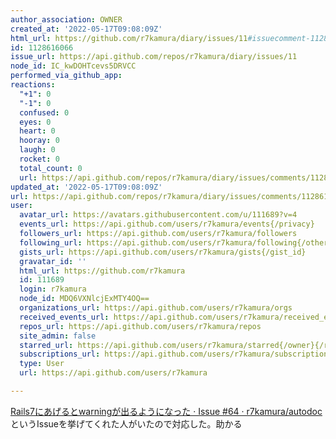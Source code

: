 ```yaml
---
author_association: OWNER
created_at: '2022-05-17T09:08:09Z'
html_url: https://github.com/r7kamura/diary/issues/11#issuecomment-1128616066
id: 1128616066
issue_url: https://api.github.com/repos/r7kamura/diary/issues/11
node_id: IC_kwDOHTcevs5DRVCC
performed_via_github_app: 
reactions:
  "+1": 0
  "-1": 0
  confused: 0
  eyes: 0
  heart: 0
  hooray: 0
  laugh: 0
  rocket: 0
  total_count: 0
  url: https://api.github.com/repos/r7kamura/diary/issues/comments/1128616066/reactions
updated_at: '2022-05-17T09:08:09Z'
url: https://api.github.com/repos/r7kamura/diary/issues/comments/1128616066
user:
  avatar_url: https://avatars.githubusercontent.com/u/111689?v=4
  events_url: https://api.github.com/users/r7kamura/events{/privacy}
  followers_url: https://api.github.com/users/r7kamura/followers
  following_url: https://api.github.com/users/r7kamura/following{/other_user}
  gists_url: https://api.github.com/users/r7kamura/gists{/gist_id}
  gravatar_id: ''
  html_url: https://github.com/r7kamura
  id: 111689
  login: r7kamura
  node_id: MDQ6VXNlcjExMTY4OQ==
  organizations_url: https://api.github.com/users/r7kamura/orgs
  received_events_url: https://api.github.com/users/r7kamura/received_events
  repos_url: https://api.github.com/users/r7kamura/repos
  site_admin: false
  starred_url: https://api.github.com/users/r7kamura/starred{/owner}{/repo}
  subscriptions_url: https://api.github.com/users/r7kamura/subscriptions
  type: User
  url: https://api.github.com/users/r7kamura

---
```

[Rails7にあげるとwarningが出るようになった · Issue #64 · r7kamura/autodoc](https://github.com/r7kamura/autodoc/issues/64)というIssueを挙げてくれた人がいたので対応した。助かる